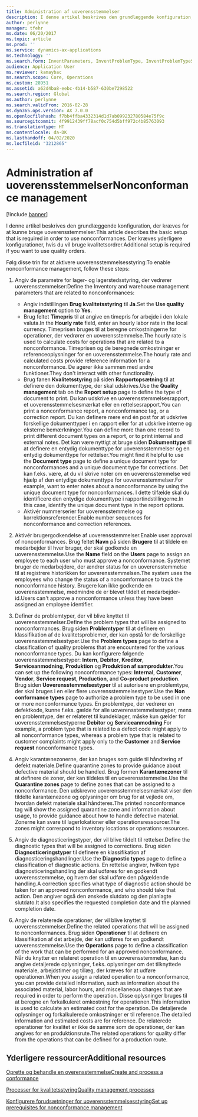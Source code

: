 ```yaml
---
title: Administration af uoverensstemmelser
description: I denne artikel beskrives den grundlæggende konfiguration, der kræves for at kunne bruge uoverensstemmelser. Der kræves yderligere konfigurationer, hvis du vil bruge kvalitetsordrer.
author: perlynne
manager: tfehr
ms.date: 06/20/2017
ms.topic: article
ms.prod: ''
ms.service: dynamics-ax-applications
ms.technology: ''
ms.search.form: InventParameters, InventProblemType, InventProblemTypeSetup, InventQuarantineZone, InventTestDiagnosticType, InventTestReportSetup, SysUserManagement
audience: Application User
ms.reviewer: kamaybac
ms.search.scope: Core, Operations
ms.custom: 28951
ms.assetid: a62d4ba8-eebc-4b14-b587-630be7298522
ms.search.region: Global
ms.author: perlynne
ms.search.validFrom: 2016-02-28
ms.dyn365.ops.version: AX 7.0.0
ms.openlocfilehash: f7bb4ffba4332314d1d7ab099232780584e75f9c
ms.sourcegitcommit: 4f9912439ff78acf0c754d5bff972c4b85763093
ms.translationtype: HT
ms.contentlocale: da-DK
ms.lasthandoff: 04/02/2020
ms.locfileid: "3212865"
---
```

# <a name="nonconformance-management"></a><span data-ttu-id="97db5-104">Administration af uoverensstemmelser</span><span class="sxs-lookup"><span data-stu-id="97db5-104">Nonconformance management</span></span>

[!include [banner](../includes/banner.md)]

<span data-ttu-id="97db5-105">I denne artikel beskrives den grundlæggende konfiguration, der kræves for at kunne bruge uoverensstemmelser.</span><span class="sxs-lookup"><span data-stu-id="97db5-105">This article describes the basic setup that is required in order to use nonconformances.</span></span> <span data-ttu-id="97db5-106">Der kræves yderligere konfigurationer, hvis du vil bruge kvalitetsordrer.</span><span class="sxs-lookup"><span data-stu-id="97db5-106">Additional setup is required if you want to use quality orders.</span></span>

<span data-ttu-id="97db5-107">Følg disse trin for at aktivere uoverensstemmelsesstyring:</span><span class="sxs-lookup"><span data-stu-id="97db5-107">To enable nonconformance management, follow these steps:</span></span>

1.  <span data-ttu-id="97db5-108">Angiv de parametre for lager- og lagerstedsstyring, der vedrører uoverensstemmelser:</span><span class="sxs-lookup"><span data-stu-id="97db5-108">Define the Inventory and warehouse management parameters that are related to nonconformances:</span></span>
    -   <span data-ttu-id="97db5-109">Angiv indstillingen **Brug kvalitetsstyring** til **Ja**.</span><span class="sxs-lookup"><span data-stu-id="97db5-109">Set the **Use quality management** option to **Yes**.</span></span>
    -   <span data-ttu-id="97db5-110">Brug feltet **Timepris** til at angive en timepris for arbejde i den lokale valuta.</span><span class="sxs-lookup"><span data-stu-id="97db5-110">In the **Hourly rate** field, enter an hourly labor rate in the local currency.</span></span> <span data-ttu-id="97db5-111">Timeprisen bruges til at beregne omkostningerne for operationer, der vedrører en uoverensstemmelse.</span><span class="sxs-lookup"><span data-stu-id="97db5-111">The hourly rate is used to calculate costs for operations that are related to a nonconformance.</span></span> <span data-ttu-id="97db5-112">Timeprisen og de beregnede omkostninger er referenceoplysninger for en uoverensstemmelse.</span><span class="sxs-lookup"><span data-stu-id="97db5-112">The hourly rate and calculated costs provide reference information for a nonconformance.</span></span> <span data-ttu-id="97db5-113">De agerer ikke sammen med andre funktioner.</span><span class="sxs-lookup"><span data-stu-id="97db5-113">They don't interact with other functionality.</span></span>
    -   <span data-ttu-id="97db5-114">Brug fanen **Kvalitetsstyring** på siden **Rapportopsætning** til at definere den dokumenttype, der skal udskrives.</span><span class="sxs-lookup"><span data-stu-id="97db5-114">Use the **Quality management** tab on the **Report setup** page to define the type of document to print.</span></span> <span data-ttu-id="97db5-115">Du kan udskrive en uoverensstemmelsesrapport, et uoverensstemmelsesmærkat eller en rettelsesrapport.</span><span class="sxs-lookup"><span data-stu-id="97db5-115">You can print a nonconformance report, a nonconformance tag, or a correction report.</span></span> <span data-ttu-id="97db5-116">Du kan definere mere end én post for at udskrive forskellige dokumenttyper i en rapport eller for at udskrive interne og eksterne bemærkninger.</span><span class="sxs-lookup"><span data-stu-id="97db5-116">You can define more than one record to print different document types on a report, or to print internal and external notes.</span></span> <span data-ttu-id="97db5-117">Det kan være nyttigt at bruge siden **Dokumenttype** til at definere en entydig dokumenttype for uoverensstemmelser og en entydig dokumenttype for rettelser.</span><span class="sxs-lookup"><span data-stu-id="97db5-117">You might find it helpful to use the **Document type** page to define a unique document type for nonconformances and a unique document type for corrections.</span></span> <span data-ttu-id="97db5-118">Det kan f.eks. være, at du vil skrive noter om en uoverensstemmelse ved hjælp af den entydige dokumenttype for uoverensstemmelser.</span><span class="sxs-lookup"><span data-stu-id="97db5-118">For example, want to enter notes about a nonconformance by using the unique document type for nonconformances.</span></span> <span data-ttu-id="97db5-119">I dette tilfælde skal du identificere den entydige dokumenttype i rapportindstillingerne.</span><span class="sxs-lookup"><span data-stu-id="97db5-119">In this case, identify the unique document type in the report options.</span></span>
    -   <span data-ttu-id="97db5-120">Aktivér nummerserier for uoverensstemmelse og korrektionsreferencer.</span><span class="sxs-lookup"><span data-stu-id="97db5-120">Enable number sequences for nonconformance and correction references.</span></span>

2.  <span data-ttu-id="97db5-121">Aktivér brugergodkendelse af uoverensstemmelser.</span><span class="sxs-lookup"><span data-stu-id="97db5-121">Enable user approval of nonconformances.</span></span> <span data-ttu-id="97db5-122">Brug feltet **Navn** på siden **Brugere** til at tildele en medarbejder til hver bruger, der skal godkende en uoverensstemmelse.</span><span class="sxs-lookup"><span data-stu-id="97db5-122">Use the **Name** field on the **Users** page to assign an employee to each user who must approve a nonconformance.</span></span> <span data-ttu-id="97db5-123">Systemet bruger de medarbejdere, der ændrer status for en uoverensstemmelse til at registrere historikken for uoverensstemmelsen.</span><span class="sxs-lookup"><span data-stu-id="97db5-123">The system uses the employees who change the status of a noncomformance to track the nonconformance history.</span></span> <span data-ttu-id="97db5-124">Brugere kan ikke godkende en uoverensstemmelse, medmindre de er blevet tildelt et medarbejder-id.</span><span class="sxs-lookup"><span data-stu-id="97db5-124">Users can't approve a nonconformance unless they have been assigned an employee identifier.</span></span>
3.  <span data-ttu-id="97db5-125">Definer de problemtyper, der vil blive knyttet til uoverensstemmelser.</span><span class="sxs-lookup"><span data-stu-id="97db5-125">Define the problem types that will be assigned to nonconformances.</span></span> <span data-ttu-id="97db5-126">Brug siden **Problemtyper** til at definere en klassifikation af de kvalitetsproblemer, der kan opstå for de forskellige uoverensstemmelsestyper.</span><span class="sxs-lookup"><span data-stu-id="97db5-126">Use the **Problem types** page to define a classification of quality problems that are encountered for the various nonconformance types.</span></span> <span data-ttu-id="97db5-127">Du kan konfigurere følgende uoverensstemmelsestyper: **Intern**, **Debitor**, **Kreditor**, **Serviceanmodning**, **Produktion** og **Produktion af samprodukter**.</span><span class="sxs-lookup"><span data-stu-id="97db5-127">You can set up the following nonconformance types: **Internal**, **Customer**, **Vendor**, **Service request**, **Production**, and **Co-product production**.</span></span> <span data-ttu-id="97db5-128">Brug siden **Uoverensstemmelsestyper** til at autorisere en problemtype, der skal bruges i en eller flere uoverensstemmelsestyper.</span><span class="sxs-lookup"><span data-stu-id="97db5-128">Use the **Non conformance types** page to authorize a problem type to be used in one or more nonconformance types.</span></span> <span data-ttu-id="97db5-129">En problemtype, der vedrører en defektkode, kunne f.eks. gælde for alle uoverensstemmelsestyper, mens en problemtype, der er relateret til kundeklager, måske kun gælder for uoverensstemmelsestyperne **Debitor** og **Serviceanmodning**.</span><span class="sxs-lookup"><span data-stu-id="97db5-129">For example, a problem type that is related to a defect code might apply to all nonconformance types, whereas a problem type that is related to customer complaints might apply only to the **Customer** and **Service request** nonconformance types.</span></span>
4.  <span data-ttu-id="97db5-130">Angiv karantænezonerne, der kan bruges som guide til håndtering af defekt materiale.</span><span class="sxs-lookup"><span data-stu-id="97db5-130">Define quarantine zones to provide guidance about defective material should be handled.</span></span> <span data-ttu-id="97db5-131">Brug formen **Karantænezoner** til at definere de zoner, der kan tildeles til en uoverensstemmelse.</span><span class="sxs-lookup"><span data-stu-id="97db5-131">Use the **Quarantine zones** page to define zones that can be assigned to a nonconformance.</span></span> <span data-ttu-id="97db5-132">Den udskrevne uoverensstemmelsesmærkat viser den tildelte karantænezone og oplysninger om brug for at vejlede om, hvordan defekt materiale skal håndteres.</span><span class="sxs-lookup"><span data-stu-id="97db5-132">The printed nonconformance tag will show the assigned quarantine zone and information about usage, to provide guidance about how to handle defective material.</span></span> <span data-ttu-id="97db5-133">Zonerne kan svare til lagerlokationer eller operationsressourcer.</span><span class="sxs-lookup"><span data-stu-id="97db5-133">The zones might correspond to inventory locations or operations resources.</span></span>
5.  <span data-ttu-id="97db5-134">Angiv de diagnosticeringstyper, der vil blive tildelt til rettelser.</span><span class="sxs-lookup"><span data-stu-id="97db5-134">Define the diagnostic types that will be assigned to corrections.</span></span> <span data-ttu-id="97db5-135">Brug siden **Diagnosticeringstyper** til definere en klassifikation af diagnosticeringshandlinger.</span><span class="sxs-lookup"><span data-stu-id="97db5-135">Use the **Diagnostic types** page to define a classification of diagnostic actions.</span></span> <span data-ttu-id="97db5-136">En rettelse angiver, hvilken type diagnosticeringshandling der skal udføres for en godkendt uoverensstemmelse, og hvem der skal udføre den pågældende handling.</span><span class="sxs-lookup"><span data-stu-id="97db5-136">A correction specifies what type of diagnostic action should be taken for an approved nonconformance, and who should take that action.</span></span> <span data-ttu-id="97db5-137">Den angiver også den ønskede slutdato og den planlagte slutdato.</span><span class="sxs-lookup"><span data-stu-id="97db5-137">It also specifies the requested completion date and the planned completion date.</span></span>
6.  <span data-ttu-id="97db5-138">Angiv de relaterede operationer, der vil blive knyttet til uoverensstemmelser.</span><span class="sxs-lookup"><span data-stu-id="97db5-138">Define the related operations that will be assigned to nonconformances.</span></span> <span data-ttu-id="97db5-139">Brug siden **Operationer** til at definere en klassifikation af det arbejde, der kan udføres for en godkendt uoverensstemmelse.</span><span class="sxs-lookup"><span data-stu-id="97db5-139">Use the **Operations** page to define a classification of the work that can be performed for an approved nonconformance.</span></span> <span data-ttu-id="97db5-140">Når du knytter en relateret operation til en uoverensstemmelse, kan du angive detaljerede oplysninger, f.eks. oplysninger om det tilknyttede materiale, arbejdstimer og tillæg, der kræves for at udføre operationen.</span><span class="sxs-lookup"><span data-stu-id="97db5-140">When you assign a related operation to a nonconformance, you can provide detailed information, such as information about the associated material, labor hours, and miscellaneous charges that are required in order to perform the operation.</span></span> <span data-ttu-id="97db5-141">Disse oplysninger bruges til at beregne en forkalkuleret omkostning for operationen.</span><span class="sxs-lookup"><span data-stu-id="97db5-141">This information is used to calculate an estimated cost for the operation.</span></span> <span data-ttu-id="97db5-142">De detaljerede oplysninger og forkalkulerede omkostninger er til reference.</span><span class="sxs-lookup"><span data-stu-id="97db5-142">The detailed information and estimated costs are for reference.</span></span> <span data-ttu-id="97db5-143">De relaterede operationer for kvalitet er ikke de samme som de operationer, der kan angives for en produktionsrute.</span><span class="sxs-lookup"><span data-stu-id="97db5-143">The related operations for quality differ from the operations that can be defined for a production route.</span></span>


<a name="additional-resources"></a><span data-ttu-id="97db5-144">Yderligere ressourcer</span><span class="sxs-lookup"><span data-stu-id="97db5-144">Additional resources</span></span>
--------

[<span data-ttu-id="97db5-145">Oprette og behandle en overensstemmelse</span><span class="sxs-lookup"><span data-stu-id="97db5-145">Create and process a conformance</span></span>](tasks/create-process-non-conformance.md)

[<span data-ttu-id="97db5-146">Processer for kvalitetsstyring</span><span class="sxs-lookup"><span data-stu-id="97db5-146">Quality management processes</span></span>](quality-management-processes.md)

[<span data-ttu-id="97db5-147">Konfigurere forudsætninger for uoverensstemmelsesstyring</span><span class="sxs-lookup"><span data-stu-id="97db5-147">Set up prerequisites for nonconformance management</span></span>](tasks/set-up-prerequisites-nonconformance-management.md)
